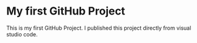 # My first GitHub Project
This is my first GitHub Project. I published this project directly from visual studio code.